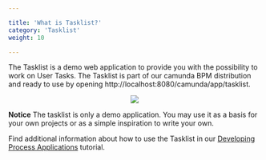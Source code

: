 ```yaml
---

title: 'What is Tasklist?'
category: 'Tasklist'
weight: 10

---
```


The Tasklist is a demo web application to provide you with the possibility to work on User Tasks. The Tasklist is part of our camunda BPM distribution and ready to use by opening http://localhost:8080/camunda/app/tasklist.

<center><img class="img-responsive" src="ref:asset:/assets/img/implementation-tasklist/tasklist-start-page-view.png" /></center>

<div class="alert alert-warning">
  <p>
    <strong>Notice</strong>
    The tasklist is only a demo application. You may use it as a basis for your own projects or as a simple inspiration to write your own.
  </p>
</div>

Find additional information about how to use the Tasklist in our [Developing Process Applications](ref:/guides/getting-started-guides/developing-process-applications/) tutorial.
